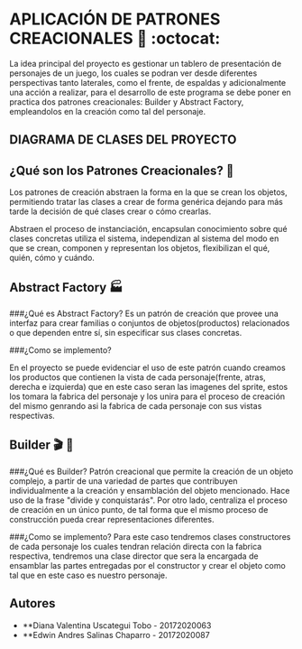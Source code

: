 # APLICACIÓN DE PATRONES CREACIONALES :hammer: :octocat:


La idea principal del proyecto es gestionar un tablero de presentación de personajes de un juego, los cuales se podran ver desde diferentes perspectivas tanto laterales, como el frente, de espaldas y adicionalmente una acción a realizar, para el desarrollo de este programa se debe poner en practica dos patrones creacionales: Builder y Abstract Factory, empleandolos en la creación como tal del personaje.

## DIAGRAMA DE CLASES DEL PROYECTO 


## ¿Qué son los Patrones Creacionales? :triangular_ruler:

Los patrones de creación abstraen la forma en la que se crean los objetos, permitiendo tratar las clases a crear de forma genérica dejando para más tarde la decisión de qué clases crear o cómo crearlas.

Abstraen el proceso de instanciación, encapsulan conocimiento sobre qué clases concretas utiliza el sistema, independizan al sistema del modo en que se crean, componen y representan los objetos, flexibilizan el qué, quién, cómo y cuándo.

## Abstract Factory :factory:

###¿Qué es Abstract Factory?
Es un patrón de creación que provee una interfaz para crear familias o conjuntos de objetos(productos) relacionados o que dependen entre sí, sin especificar sus clases concretas.

###¿Como se implemento?

En el proyecto se puede evidenciar el uso de este patrón cuando creamos los productos que contienen la vista de cada personaje(frente, atras, derecha e izquierda) que en este caso seran las imagenes del sprite,  estos los tomara la fabrica del personaje y los unira para el proceso de creación del mismo genrando asi la fabrica de cada personaje con sus vistas respectivas.

## Builder  :clapper: :construction_worker:

###¿Qué es Builder? 
Patrón creacional que permite la creación de un objeto complejo, a partir de una variedad de partes que contribuyen individualmente a la creación y ensamblación del objeto mencionado. Hace uso de la frase "divide y conquistarás". Por otro lado, centraliza el proceso de creación en un único punto, de tal forma que el mismo proceso de construcción pueda crear representaciones diferentes.

###¿Como se implemento?
Para este caso tendremos clases constructores de cada personaje los cuales tendran relación directa con la fabrica respectiva, tendremos una clase director que sera la encargada de ensamblar las partes entregadas por el constructor y crear el objeto como tal que en este caso es nuestro personaje.

## Autores

* **Diana Valentina Uscategui Tobo - 20172020063
* **Edwin Andres Salinas Chaparro - 20172020087
